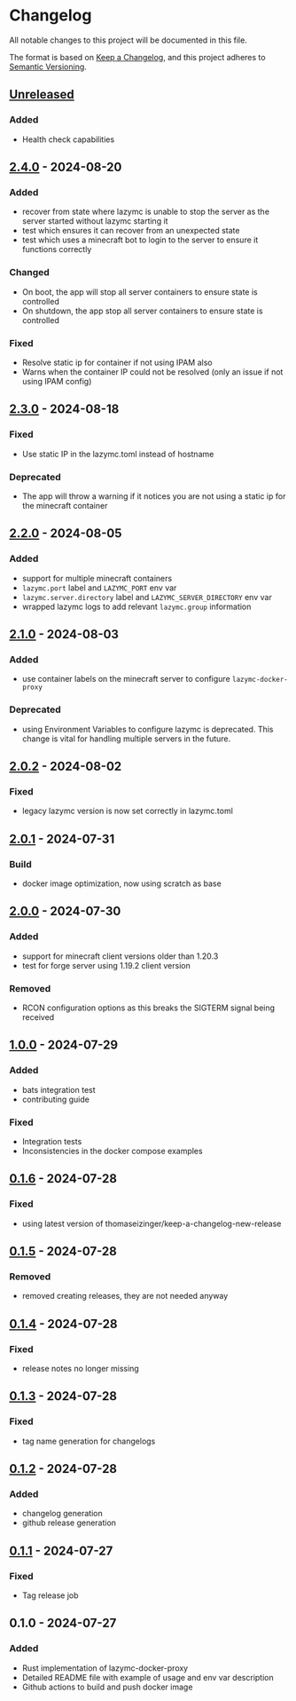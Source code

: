# Changelog

All notable changes to this project will be documented in this file.

The format is based on [Keep a Changelog](https://keepachangelog.com/en/1.1.0/),
and this project adheres to [Semantic Versioning](https://semver.org/spec/v2.0.0.html).

## [Unreleased]

### Added

- Health check capabilities

## [2.4.0] - 2024-08-20

### Added

- recover from state where lazymc is unable to stop the server as the server started without lazymc starting it
- test which ensures it can recover from an unexpected state
- test which uses a minecraft bot to login to the server to ensure it functions correctly

### Changed

- On boot, the app will stop all server containers to ensure state is controlled
- On shutdown, the app stop all server containers to ensure state is controlled

### Fixed

- Resolve static ip for container if not using IPAM also
- Warns when the container IP could not be resolved (only an issue if not using IPAM config)

## [2.3.0] - 2024-08-18

### Fixed

- Use static IP in the lazymc.toml instead of hostname

### Deprecated

- The app will throw a warning if it notices you are not using a static ip for the minecraft container

## [2.2.0] - 2024-08-05

### Added

- support for multiple minecraft containers
- `lazymc.port` label and `LAZYMC_PORT` env var
- `lazymc.server.directory` label and `LAZYMC_SERVER_DIRECTORY` env var
- wrapped lazymc logs to add relevant `lazymc.group` information

## [2.1.0] - 2024-08-03

### Added

- use container labels on the minecraft server to configure `lazymc-docker-proxy`

### Deprecated

- using Environment Variables to configure lazymc is deprecated. This change is vital for handling multiple servers in the future.

## [2.0.2] - 2024-08-02

### Fixed

- legacy lazymc version is now set correctly in lazymc.toml

## [2.0.1] - 2024-07-31

### Build

- docker image optimization, now using scratch as base

## [2.0.0] - 2024-07-30

### Added

- support for minecraft client versions older than 1.20.3
- test for forge server using 1.19.2 client version

### Removed

- RCON configuration options as this breaks the SIGTERM signal being received

## [1.0.0] - 2024-07-29

### Added

- bats integration test
- contributing guide

### Fixed

- Integration tests
- Inconsistencies in the docker compose examples

## [0.1.6] - 2024-07-28

### Fixed

- using latest version of thomaseizinger/keep-a-changelog-new-release

## [0.1.5] - 2024-07-28

### Removed

- removed creating releases, they are not needed anyway

## [0.1.4] - 2024-07-28

### Fixed

- release notes no longer missing

## [0.1.3] - 2024-07-28

### Fixed

- tag name generation for changelogs

## [0.1.2] - 2024-07-28

### Added

- changelog generation
- github release generation

## [0.1.1] - 2024-07-27

### Fixed

- Tag release job

## 0.1.0 - 2024-07-27

### Added

- Rust implementation of lazymc-docker-proxy
- Detailed README file with example of usage and env var description
- Github actions to build and push docker image

[unreleased]: https://github.com/joesturge/lazymc-docker-proxy/compare/v2.4.0...HEAD
[2.4.0]: https://github.com/joesturge/lazymc-docker-proxy/compare/v2.3.0...v2.4.0
[2.3.0]: https://github.com/joesturge/lazymc-docker-proxy/compare/v2.2.0...v2.3.0
[2.2.0]: https://github.com/joesturge/lazymc-docker-proxy/compare/v2.1.0...v2.2.0
[2.1.0]: https://github.com/joesturge/lazymc-docker-proxy/compare/v2.0.2...v2.1.0
[2.0.2]: https://github.com/joesturge/lazymc-docker-proxy/compare/v2.0.1...v2.0.2
[2.0.1]: https://github.com/joesturge/lazymc-docker-proxy/compare/v2.0.0...v2.0.1
[2.0.0]: https://github.com/joesturge/lazymc-docker-proxy/compare/v1.0.0...v2.0.0
[1.0.0]: https://github.com/joesturge/lazymc-docker-proxy/compare/v0.1.6...v1.0.0
[0.1.6]: https://github.com/joesturge/lazymc-docker-proxy/compare/v0.1.5...v0.1.6
[0.1.5]: https://github.com/joesturge/lazymc-docker-proxy/compare/v0.1.4...v0.1.5
[0.1.4]: https://github.com/joesturge/lazymc-docker-proxy/compare/v0.1.3...v0.1.4
[0.1.3]: https://github.com/joesturge/lazymc-docker-proxy/compare/v0.1.2...v0.1.3
[0.1.2]: https://github.com/joesturge/lazymc-docker-proxy/compare/v0.1.1...v0.1.2
[0.1.1]: https://github.com/joesturge/lazymc-docker-proxy/compare/v0.1.0...v0.1.1
